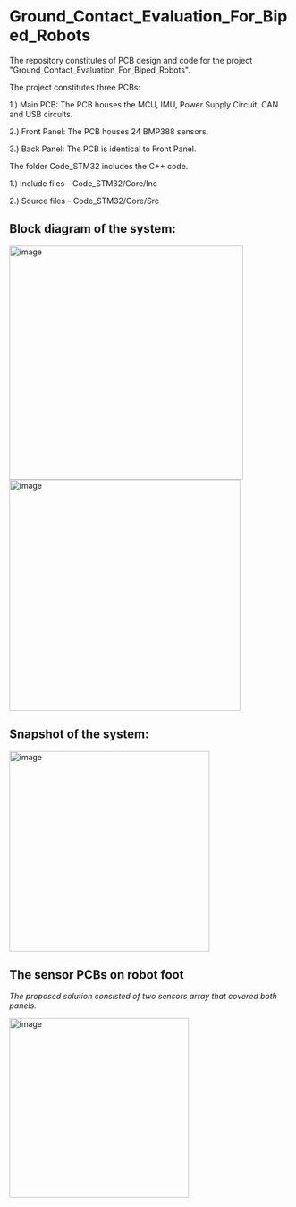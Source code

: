 # Ground_Contact_Evaluation_For_Biped_Robots

The repository constitutes of PCB design and code for the project "Ground_Contact_Evaluation_For_Biped_Robots".

The project constitutes three PCBs:

1.) Main PCB: The PCB houses the MCU, IMU, Power Supply Circuit, CAN and USB circuits.

2.) Front Panel: The PCB houses 24 BMP388 sensors.

3.) Back Panel: The PCB is identical to Front Panel.

The folder Code_STM32 includes the C++ code.

1.) Include files - Code_STM32/Core/Inc

2.) Source files - Code_STM32/Core/Src

## **Block diagram of the system:**

<img width="418" alt="image" src="https://user-images.githubusercontent.com/26063512/159385024-e9fceb61-f64a-4edd-821f-26216202bc56.png">

<img width="413" alt="image" src="https://user-images.githubusercontent.com/26063512/159385073-622b12c7-085d-48ff-b6f8-24f1729f0788.png">

## **Snapshot of the system:**

<img width="358" alt="image" src="https://user-images.githubusercontent.com/26063512/159385114-2d4eca80-4aa6-43c4-b8b9-a7eac2dc7acf.png">

## **The sensor PCBs on robot foot**

_The proposed solution consisted of two sensors array that covered both panels._


<img width="321" alt="image" src="https://user-images.githubusercontent.com/26063512/159385191-c614952c-f361-41cc-9ce5-6f7154eab5df.png">

